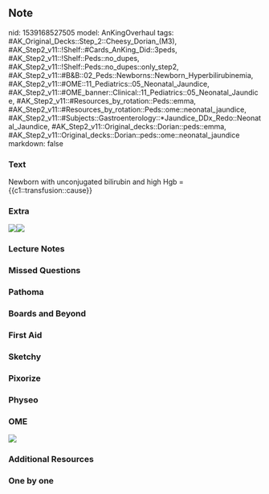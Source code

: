 ## Note
nid: 1539168527505
model: AnKingOverhaul
tags: #AK_Original_Decks::Step_2::Cheesy_Dorian_(M3), #AK_Step2_v11::!Shelf::#Cards_AnKing_Did::3peds, #AK_Step2_v11::!Shelf::Peds::no_dupes, #AK_Step2_v11::!Shelf::Peds::no_dupes::only_step2, #AK_Step2_v11::#B&B::02_Peds::Newborns::Newborn_Hyperbilirubinemia, #AK_Step2_v11::#OME::11_Pediatrics::05_Neonatal_Jaundice, #AK_Step2_v11::#OME_banner::Clinical::11_Pediatrics::05_Neonatal_Jaundice, #AK_Step2_v11::#Resources_by_rotation::Peds::emma, #AK_Step2_v11::#Resources_by_rotation::Peds::ome::neonatal_jaundice, #AK_Step2_v11::#Subjects::Gastroenterology::*Jaundice_DDx_Redo::Neonatal_Jaundice, #AK_Step2_v11::Original_decks::Dorian::peds::emma, #AK_Step2_v11::Original_decks::Dorian::peds::ome::neonatal_jaundice
markdown: false

### Text
Newborn with unconjugated bilirubin and high Hgb = {{c1::transfusion::cause}}

### Extra
<img src="paste-79413945303041_1522849603677.jpg"><img src=
"paste-4521153158709249.jpg">

### Lecture Notes


### Missed Questions


### Pathoma


### Boards and Beyond


### First Aid


### Sketchy


### Pixorize


### Physeo


### OME
<div class="ome-widget">
  <a href=
  "https://onlinemeded.org/spa/pediatrics/neonatal-jaundice/acquire?ref=anki">
  <img src="_OME_AnkiFlashcards_Lesson_3.png"></a>
</div>

### Additional Resources


### One by one

